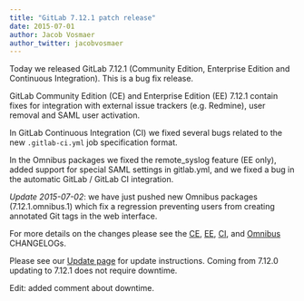 ```yaml
---
title: "GitLab 7.12.1 patch release"
date: 2015-07-01
author: Jacob Vosmaer
author_twitter: jacobvosmaer
---
```


Today we released GitLab 7.12.1 (Community Edition, Enterprise Edition and
Continuous Integration). This is a bug fix release.

<!-- more -->

GitLab Community Edition (CE) and Enterprise Edition (EE) 7.12.1 contain fixes
for integration with external issue trackers (e.g. Redmine), user removal and
SAML user activation. 

In GitLab Continuous Integration (CI) we fixed several bugs related to the new
`.gitlab-ci.yml` job specification format.

In the Omnibus packages we fixed the remote_syslog feature (EE only), added
support for special SAML settings in gitlab.yml, and we fixed a bug in the
automatic GitLab / GitLab CI integration.

<a name="omnibus-fix-web-tags"/></a>_Update 2015-07-02_: we have just pushed
new Omnibus packages (7.12.1.omnibus.1) which fix a regression preventing users
from creating annotated Git tags in the web interface.

For more details on the changes please see the
[CE](https://gitlab.com/gitlab-org/gitlab-ce/blob/master/CHANGELOG),
[EE](https://gitlab.com/gitlab-org/gitlab-ee/blob/master/CHANGELOG),
[CI](https://gitlab.com/gitlab-org/gitlab-ci/blob/master/CHANGELOG), and
[Omnibus](https://gitlab.com/gitlab-org/omnibus-gitlab/blob/master/CHANGELOG.md)
CHANGELOGs.

Please see our [Update page](/update/) for update instructions. Coming from
7.12.0 updating to 7.12.1 does not require downtime.

Edit: added comment about downtime.

